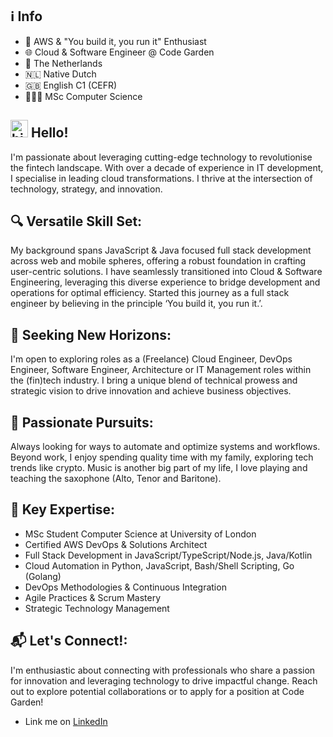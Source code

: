## ℹ️ Info
- 🚀 AWS & "You build it, you run it" Enthusiast 
- 🌐 Cloud & Software Engineer @ Code Garden
- 📍 The Netherlands
- 🇳🇱 Native Dutch
- 🇬🇧 English C1 (CEFR)
- 👨🏻‍💻 MSc Computer Science


## <img src="https://user-images.githubusercontent.com/1303154/88677602-1635ba80-d120-11ea-84d8-d263ba5fc3c0.gif" width="28px" alt="hi"> Hello!
I'm passionate about leveraging cutting-edge technology to revolutionise the fintech landscape. With over a decade of experience in IT development, I specialise in leading cloud transformations. I thrive at the intersection of technology, strategy, and innovation.

## 🔍 Versatile Skill Set:
My background spans JavaScript & Java focused full stack development across web and mobile spheres, offering a robust foundation in crafting user-centric solutions. I have seamlessly transitioned into Cloud & Software Engineering, leveraging this diverse experience to bridge development and operations for optimal efficiency. Started this journey as a full stack engineer by believing in the principle ‘You build it, you run it.’.

## 💼 Seeking New Horizons:
I'm open to exploring roles as a (Freelance) Cloud Engineer, DevOps Engineer, Software Engineer, Architecture or IT Management roles within the (fin)tech industry. I bring a unique blend of technical prowess and strategic vision to drive innovation and achieve business objectives.

## 🎯 Passionate Pursuits:
Always looking for ways to automate and optimize systems and workflows. Beyond work, I enjoy spending quality time with my family, exploring tech trends like crypto. Music is another big part of my life, I love playing and teaching the saxophone (Alto, Tenor and Baritone).

## 🚀 Key Expertise:
- MSc Student Computer Science at University of London
- Certified AWS DevOps & Solutions Architect
- Full Stack Development in JavaScript/TypeScript/Node.js, Java/Kotlin
- Cloud Automation in Python, JavaScript, Bash/Shell Scripting, Go (Golang)
- DevOps Methodologies & Continuous Integration
- Agile Practices & Scrum Mastery
- Strategic Technology Management

## 📬 Let's Connect!:
I'm enthusiastic about connecting with professionals who share a passion for innovation and leveraging technology to drive impactful change. Reach out to explore potential collaborations or to apply for a position at Code Garden!

* Link me on [LinkedIn](https://www.linkedin.com/in/ivopauly/)

